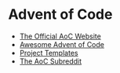 # Advent of Code

- [The Official AoC Website](https://adventofcode.com/)
- [Awesome Advent of Code](https://github.com/Bogdanp/awesome-advent-of-code)
- [Project Templates](https://github.com/Bogdanp/awesome-advent-of-code#project-templates)
- [The AoC Subreddit](https://www.reddit.com/r/adventofcode/)
